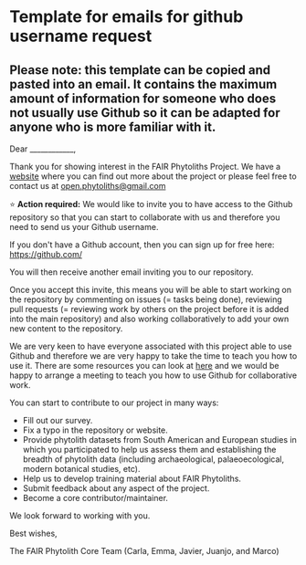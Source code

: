 # Template for emails for github username request

## Please note: this template can be copied and pasted into an email. It contains the maximum amount of information for someone who does not usually use Github so it can be adapted for anyone who is more familiar with it. 


Dear ____________,

Thank you for showing interest in the FAIR Phytoliths Project. We have a [website](https://open-phytoliths.github.io/FAIR-phytoliths/) where you can find out more about the project or please feel free to contact us at open.phytoliths@gmail.com

:star: **Action required:** We would like to invite you to have access to the Github repository so that you can start to collaborate with us and therefore you need to send us your Github username.

If you don't have a Github account, then you can sign up for free here: https://github.com/

You will then receive another email inviting you to our repository. 

Once you accept this invite, this means you will be able to start working on the repository by commenting on issues (= tasks being done), reviewing pull requests (= reviewing work by others on the project before it is added into the main repository) and also working collaboratively to add your own new content to the repository. 

We are very keen to have everyone associated with this project able to use Github and therefore we are very happy to take the time to teach you how to use it. There are some resources you can look at [here]( ) and we would be happy to arrange a meeting to teach you how to use Github for collaborative work. 

You can start to contribute to our project in many ways:
* Fill out our survey.
* Fix a typo in the repository or website.
* Provide phytolith datasets from South American and European studies in which you participated to help us assess them and establishing the breadth of phytolith data (including archaeological, palaeoecological, modern botanical studies, etc).
* Help us to develop training material about FAIR Phytoliths.
* Submit feedback about any aspect of the project. 
* Become a core contributor/maintainer.

We look forward to working with you.

Best wishes,

The FAIR Phytolith Core Team (Carla, Emma, Javier, Juanjo, and Marco)

